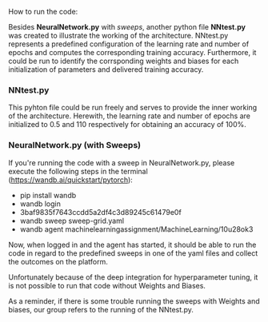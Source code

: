 How to run the code:

Besides **NeuralNetwork.py** with *sweeps*, another python file **NNtest.py** was created to 
illustrate the working of the architecture.
NNtest.py represents a predefined configuration of the learning rate and number of epochs
and computes the corresponding training accuracy. Furthermore, it could be run to identify
the corrsponding weights and biases for each initialization of parameters and delivered training accuracy.

### NNtest.py
This pyhton file could be run freely and serves to provide the inner working of the architecture.
Herewith, the learning rate and number of epochs are initialized to 0.5 and 110 respectively
for obtaining an accuracy of 100%.

### NeuralNetwork.py (with Sweeps)
If you're running the code with a sweep in NeuralNetwork.py, please execute the following steps in the terminal (https://wandb.ai/quickstart/pytorch):
- pip install wandb
- wandb login
- 3baf9835f7643ccdd5a2df4c3d89245c61479e0f
- wandb sweep sweep-grid.yaml
- wandb agent machinelearningassignment/MachineLearning/10u28ok3

Now, when logged in and the agent has started, it should be able to run the code in regard to 
the predefined sweeps in one of the yaml files and collect the outcomes on the platform.

Unfortunately because of the deep integration for hyperparameter tuning, it is not 
possible to run that code without Weights and Biases. 

As a reminder, if there is some trouble running the sweeps with Weights and biases,
our group refers to the running of the NNtest.py.
